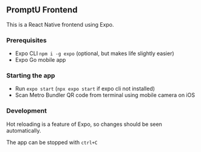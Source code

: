 ## PromptU Frontend

This is a React Native frontend using Expo.

### Prerequisites

- Expo CLI `npm i -g expo` (optional, but makes life slightly easier)
- Expo Go mobile app

### Starting the app

- Run `expo start` (`npx expo start` if expo cli not installed)
- Scan Metro Bundler QR code from terminal using mobile camera on iOS

### Development

Hot reloading is a feature of Expo, so changes should be seen automatically.

The app can be stopped with `ctrl+C`
